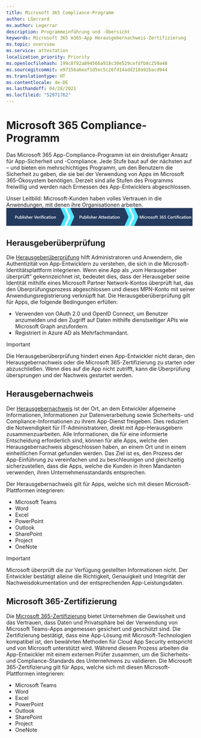 ```yaml
---
title: Microsoft 365 Compliance-Programm
author: LGerrard
ms.author: Legerrar
description: Programmeinführung und -Übersicht
keywords: Microsoft 365 m365-App Herausgebernachweis-Zertifizierung
ms.topic: overview
ms.service: attestation
localization_priority: Priority
ms.openlocfilehash: 199c8f82a894566a918c30e529cefdfb8c259a48
ms.sourcegitcommit: e97156a6eaf1d5ec5c26fd14add210a92bacd944
ms.translationtype: HT
ms.contentlocale: de-DE
ms.lasthandoff: 04/28/2021
ms.locfileid: "52071762"
---
```

# <a name="microsoft-365-app-compliance-program"></a>Microsoft 365 Compliance-Programm

Das Microsoft 365 App-Compliance-Programm ist ein dreistufiger Ansatz für App-Sicherheit und -Compliance. Jede Stufe baut auf der nächsten auf – und bieten ein mehrschichtiges Programm, um den Benutzern die Sicherheit zu geben, die sie bei der Verwendung von Apps im Microsoft 365-Ökosystem benötigen. Derzeit sind alle Stufen des Programms freiwillig und werden nach Ermessen des App-Entwicklers abgeschlossen. 

Unser Leitbild: Microsoft-Kunden haben volles Vertrauen in die Anwendungen, mit denen ihre Organisationen arbeiten.
  ![3-stufiger Ansatz zur App-Compliance](media/Microsoft-App-Compliance-Overview.png) 

## <a name="publisher-verification"></a>Herausgeberüberprüfung

Die [Herausgeberüberprüfung](https://docs.microsoft.com/azure/active-directory/develop/publisher-verification-overview) hilft Administratoren und Anwendern, die Authentizität von App-Entwicklern zu verstehen, die sich in die Microsoft-Identitätsplattform integrieren. Wenn eine App als „vom Herausgeber überprüft“ gekennzeichnet ist, bedeutet dies, dass der Herausgeber seine Identität mithilfe eines Microsoft Partner Network-Kontos überprüft hat, das den Überprüfungsprozess abgeschlossen und dieses MPN-Konto mit seiner Anwendungsregistrierung verknüpft hat.
Die Herausgeberüberprüfung gilt für Apps, die folgende Bedingungen erfüllen:  
- Verwenden von OAuth 2.0 und OpenID Connect, um Benutzer anzumelden und den Zugriff auf Daten mithilfe dienstseitiger APIs wie Microsoft Graph anzufordern. 
- Registriert in Azure AD als Mehrfachmandant.  

> [!IMPORTANT]
> Die Herausgeberüberprüfung hindert einen App-Entwickler nicht daran, den Herausgebernachweis oder die Microsoft 365-Zertifizierung zu starten oder abzuschließen. Wenn dies auf die App nicht zutrifft, kann die Überprüfung übersprungen und der Nachweis gestartet werden.

## <a name="publisher-attestation"></a>Herausgebernachweis

Der [Herausgebernachweis](https://docs.microsoft.com/microsoft-365-app-certification/docs/enterprise-app-attestation-guide) ist der Ort, an dem Entwickler allgemeine Informationen, Informationen zur Datenverarbeitung sowie Sicherheits- und Compliance-Informationen zu ihrem App-Dienst freigeben. Dies reduziert die Notwendigkeit für IT-Administratoren, direkt mit App-Herausgebern zusammenzuarbeiten. Alle Informationen, die für eine informierte Entscheidung erforderlich sind, können für alle Apps, welche den Herausgebernachweis abgeschlossen haben, an einem Ort und in einem einheitlichen Format gefunden werden. Das Ziel ist es, den Prozess der App-Einführung zu vereinfachen und zu beschleunigen und gleichzeitig sicherzustellen, dass die Apps, welche die Kunden in ihren Mandanten verwenden, ihren Unternehmensstandards entsprechen.

Der Herausgebernachweis gilt für Apps, welche sich mit diesen Microsoft-Plattformen integrieren:
-   Microsoft Teams
-   Word
-   Excel
-   PowerPoint 
-   Outlook
- SharePoint
- Project
- OneNote

> [!IMPORTANT]
> Microsoft überprüft die zur Verfügung gestellten Informationen nicht. Der Entwickler bestätigt alleine die Richtigkeit, Genauigkeit und Integrität der Nachweisdokumentation und der entsprechenden App-Leistungsdaten. 

## <a name="microsoft-365-certification"></a>Microsoft 365-Zertifizierung
Die [Microsoft 365-Zertifizierung](https://docs.microsoft.com/microsoft-365-app-certification/docs/enterprise-app-certification-guide) bietet Unternehmen die Gewissheit und das Vertrauen, dass Daten und Privatsphäre bei der Verwendung von Microsoft Teams-Apps angemessen gesichert und geschützt sind. Die Zertifizierung bestätigt, dass eine App-Lösung mit Microsoft-Technologien kompatibel ist, den bewährten Methoden für Cloud App Security entspricht und von Microsoft unterstützt wird. Während diesem Prozess arbeiten die App-Entwickler mit einem externen Prüfer zusammen, um die Sicherheits- und Compliance-Standards des Unternehmens zu validieren. Die Microsoft 365-Zertifizierung gilt für Apps, welche sich mit diesen Microsoft-Plattformen integrieren:

-   Microsoft Teams
-   Word
-   Excel
-   PowerPoint 
-   Outlook
- SharePoint
- Project
- OneNote
